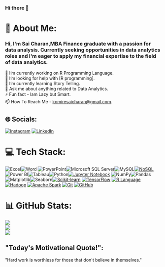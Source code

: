 ### Hi there 👋


# 💫 About Me: 
### Hi, I'm Sai Charan,MBA Finance graduate with a passion for data analysis. Currently seeking opportunities in data analytics roles and I'm eager to apply my financial expertise to the field of data analytics.
🔭 I’m currently working on R Programming Language.<br>🤝 I’m looking for help with [R programming].<br>🌱 I’m currently learning Story Telling.<br>💬 Ask me about anything related to Data Analytics.<br>⚡ Fun fact - Iam Lazy but Smart.<br> 📫 How To Reach Me - komiresaicharan@gmail.com.


## 🌐 Socials:
[![Instagram](https://img.shields.io/badge/Instagram-%23E4405F.svg?logo=Instagram&logoColor=white)](https://instagram.com/sai_charan_komire) [![LinkedIn](https://img.shields.io/badge/LinkedIn-%230077B5.svg?logo=linkedin&logoColor=white)](https://www.linkedin.com/in/komire-sai-charan)

# 💻 Tech Stack:
![Excel](https://img.shields.io/badge/Excel-217346?style=for-the-badge&logo=Microsoft-Excel&logoColor=white)![Word](https://img.shields.io/badge/Word-2B579A?style=for-the-badge&logo=Microsoft-Word&logoColor=white)
![PowerPoint](https://img.shields.io/badge/PowerPoint-B7472A?style=for-the-badge&logo=Microsoft-PowerPoint&logoColor=white)![Microsoft SQL Server](https://img.shields.io/badge/Microsoft_SQL_Server-CC2927?style=for-the-badge&logo=microsoft-sql-server&logoColor=white)![MySQL](https://img.shields.io/badge/MySQL-4479A1?style=for-the-badge&logo=mysql&logoColor=white)[![NoSQL](https://img.shields.io/badge/NoSQL-%2300000f.svg?style=for-the-badge&logo=nosql&logoColor=white)](https://en.wikipedia.org/wiki/NoSQL)
![Power BI](https://img.shields.io/badge/Power_BI-F2C811?style=for-the-badge&logo=powerbi&logoColor=white)![Tableau](https://img.shields.io/badge/Tableau-E97627?style=for-the-badge&logo=tableau&logoColor=white)![Python](https://img.shields.io/badge/Python-3776AB?style=for-the-badge&logo=python&logoColor=white)[![Jupyter Notebook](https://img.shields.io/badge/Jupyter_Notebook-%2300000f.svg?style=for-the-badge&logo=jupyter&logoColor=white)](https://jupyter.org/)
![NumPy](https://img.shields.io/badge/NumPy-013243?style=for-the-badge&logo=numpy&logoColor=white)![Pandas](https://img.shields.io/badge/Pandas-150458?style=for-the-badge&logo=pandas&logoColor=white)![Matplotlib](https://img.shields.io/badge/Matplotlib-013243?style=for-the-badge&logo=matplotlib&logoColor=white)![Seaborn](https://img.shields.io/badge/Seaborn-007ACC?style=for-the-badge&logo=seaborn&logoColor=white)[![Scikit-learn](https://img.shields.io/badge/Scikit--learn-%2300000f.svg?style=for-the-badge&logo=scikit-learn&logoColor=white)](https://scikit-learn.org/)
[![TensorFlow](https://img.shields.io/badge/TensorFlow-%23FF6F00.svg?style=for-the-badge&logo=tensorflow&logoColor=white)](https://www.tensorflow.org/)
[![R Language](https://img.shields.io/badge/R-%2300000f.svg?style=for-the-badge&logo=r&logoColor=white)](https://www.r-project.org/)
[![Hadoop](https://img.shields.io/badge/Hadoop-%23FBC02D.svg?style=for-the-badge&logo=apache&logoColor=white)](https://hadoop.apache.org/)
[![Apache Spark](https://img.shields.io/badge/Apache%20Spark-%23E25A1C.svg?style=for-the-badge&logo=apache%20spark&logoColor=white)](https://spark.apache.org/)
[![Git](https://img.shields.io/badge/Git-%23F05032.svg?style=for-the-badge&logo=git&logoColor=white)](https://git-scm.com/)
[![GitHub](https://img.shields.io/badge/GitHub-%23121011.svg?style=for-the-badge&logo=github&logoColor=white)](https://github.com/)





# 📊 GitHub Stats:
![](https://github-readme-stats.vercel.app/api?username=sai5358&theme=dark&hide_border=false&include_all_commits=false&count_private=false)<br/>
![](https://github-readme-streak-stats.herokuapp.com/?user=sai5358&theme=dark&hide_border=false)<br/>
![](https://github-readme-stats.vercel.app/api/top-langs/?username=sai5358&theme=dark&hide_border=false&include_all_commits=false&count_private=false&layout=compact)

##  "Today's Motivational Quote!":
"Hard work is worthless for those that don't believe in themselves." 




